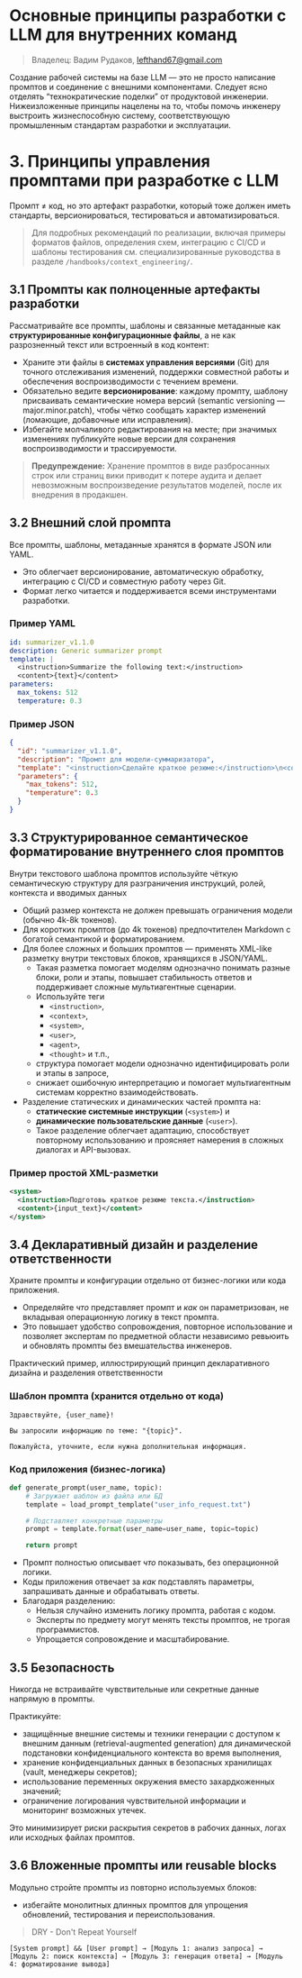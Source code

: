 # Основные принципы разработки с LLM для внутренних команд

> Владелец: Вадим Рудаков, lefthand67@gmail.com

Cоздание рабочей системы на базе LLM — это не просто написание промптов и соединение с внешними компонентами. Следует ясно отделять “технократические поделки” от продуктовой инженерии. Нижеизложенные принципы нацелены на то, чтобы помочь инженеру выстроить жизнеспособную систему, соответствующую промышленным стандартам разработки и эксплуатации.

# 3. Принципы управления промптами при разработке с LLM

Промпт ≠ код, но это артефакт разработки, который тоже должен иметь стандарты, версионироваться, тестироваться и автоматизироваться.

> Для подробных рекомендаций по реализации, включая примеры форматов файлов, определения схем, интеграцию с CI/CD и шаблоны тестирования см. специализированные руководства в разделе `/handbooks/context_engineering/`.
    
## 3.1 Промпты как полноценные артефакты разработки  
Рассматривайте все промпты, шаблоны и связанные метаданные как **структурированные конфигурационные файлы**, а не как разрозненный текст или встроенный в код контент:

- Храните эти файлы в **системах управления версиями** (Git) для точного отслеживания изменений, поддержки совместной работы и обеспечения воспроизводимости с течением времени.  
- Обязательно ведите **версионирование**: каждому промпту, шаблону присваивать семантические номера версий (semantic versioning — major.minor.patch), чтобы чётко сообщать характер изменений (ломающие, добавочные или исправления).  
- Избегайте молчаливого редактирования на месте; при значимых изменениях публикуйте новые версии для сохранения воспроизводимости и трассируемости.

> **Предупреждение:** Хранение промптов в виде разбросанных строк или страниц вики приводит к потере аудита и делает невозможным воспроизведение результатов моделей, после их внедрения в продакшен.

## 3.2 Внешний слой промпта
Все промпты, шаблоны, метаданные хранятся в формате JSON или YAML.
- Это облегчает версионирование, автоматическую обработку, интеграцию с CI/CD и совместную работу через Git.
- Формат легко читается и поддерживается всеми инструментами разработки.

### Пример YAML

```yaml
id: summarizer_v1.1.0
description: Generic summarizer prompt
template: |
  <instruction>Summarize the following text:</instruction>
  <content>{text}</content>
parameters:
  max_tokens: 512
  temperature: 0.3
```

### Пример JSON

```json
{
  "id": "summarizer_v1.1.0",
  "description": "Промпт для модели-суммаризатора",
  "template": "<instruction>Сделайте краткое резюме:</instruction>\n<content>{text}</content>",
  "parameters": {
    "max_tokens": 512,
    "temperature": 0.3
  }
}
```

## 3.3 Структурированное семантическое форматирование внутреннего слоя промптов  

Внутри текстового шаблона промптов используйте чёткую семантическую структуру для разграничения инструкций, ролей, контекста и вводимых данных

- Общий размер контекста не должен превышать ограничения модели (обычно 4k-8k токенов).  
- Для коротких промптов (до 4k токенов) предпочтителен Markdown с богатой семантикой и форматированием.  
- Для более сложных и больших промптов — применять XML-like разметку внутри текстовых блоков, хранящихся в JSON/YAML.
    - Такая разметка помогает моделям однозначно понимать разные блоки, роли и этапы, повышает стабильность ответов и поддерживает сложные мультиагентные сценарии.
    - Используйте теги 
        - `<instruction>`, 
        - `<context>`, 
        - `<system>`,
        - `<user>`, 
        - `<agent>`, 
        - `<thought>` и т.п.,
    - структура помогает модели однозначно идентифицировать роли и этапы в запросе,
    - снижает ошибочную интерпретацию и помогает мультиагентным системам корректно взаимодействовать.
- Разделение статических и динамических частей промпта на: 
    - **статические системные инструкции** (`<system>`) и 
    - **динамические пользовательские данные** (`<user>`).
    - Такое разделение облегчает адаптацию, способствует повторному использованию и проясняет намерения в сложных диалогах и API-вызовах.

### Пример простой XML-разметки

```xml
<system>
  <instruction>Подготовь краткое резюме текста.</instruction>
  <content>{input_text}</content>
</system>
```

## 3.4 Декларативный дизайн и разделение ответственности  

Храните промпты и конфигурации отдельно от бизнес-логики или кода приложения.  
- Определяйте *что* представляет промпт и *как* он параметризован, не вкладывая операционную логику в текст промпта.  
- Это повышает удобство сопровождения, повторное использование и позволяет экспертам по предметной области независимо ревьюить и обновлять промпты без вмешательства инженеров.

Практический пример, иллюстрирующий принцип декларативного дизайна и разделения ответственности

### Шаблон промпта (хранится отдельно от кода)

```text
Здравствуйте, {user_name}!

Вы запросили информацию по теме: "{topic}".

Пожалуйста, уточните, если нужна дополнительная информация.
```

### Код приложения (бизнес-логика)

```python
def generate_prompt(user_name, topic):
    # Загружает шаблон из файла или БД
    template = load_prompt_template("user_info_request.txt")

    # Подставляет конкретные параметры
    prompt = template.format(user_name=user_name, topic=topic)

    return prompt
```

- Промпт полностью описывает *что* показывать, без операционной логики.  
- Коды приложения отвечает за *как* подставлять параметры, запрашивать данные и обрабатывать ответы.  
- Благодаря разделению:  
  - Нельзя случайно изменить логику промпта, работая с кодом.  
  - Эксперты по предмету могут менять тексты промптов, не трогая программистов.  
  - Упрощается сопровождение и масштабирование.

## 3.5 Безопасность

Никогда не встраивайте чувствительные или секретные данные напрямую в промпты. 

Практикуйте: 
- защищённые внешние системы и техники генерации с доступом к внешним данным (retrieval-augmented generation) для динамической подстановки конфиденциального контекста во время выполнения,
- хранение конфиденциальных данных в безопасных хранилищах (vault, менеджеры секретов);
- использование переменных окружения вместо захардкоженных значений;
- ограничение логирования чувствительной информации и мониторинг возможных утечек.

Это минимизирует риски раскрытия секретов в рабочих данных, логах или исходных файлах промптов.

## 3.6 Вложенные промпты или reusable blocks

Модульно стройте промпты из повторно используемых блоков:
- избегайте монолитных длинных промптов для упрощения обновлений, тестирования и переиспользования.

> DRY - Don't Repeat Yourself

```
[System prompt] && [User prompt] → [Модуль 1: анализ запроса] → [Модуль 2: поиск контекста] → [Модуль 3: генерация ответа] → [Модуль 4: форматирование вывода]
```
